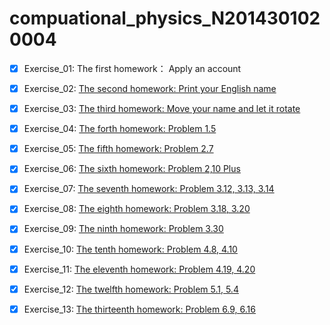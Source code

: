 # compuational_physics_N2014301020004

- [x] Exercise_01: The first homework： Apply an account 

- [x] Exercise_02: [The second homework: Print your English name](https://www.zybuluo.com/zy-0815/note/502553)

- [x] Exercise_03: [The third homework: Move your name and let it rotate](https://www.zybuluo.com/zy-0815/note/511906)

- [x] Exercise_04: [The forth homework: Problem 1.5](https://www.zybuluo.com/zy-0815/note/519269)

- [x] Exercise_05: [The fifth homework: Problem 2.7](https://www.zybuluo.com/zy-0815/note/532815)

- [x] Exercise_06: [The sixth homework: Problem 2,10 Plus](https://www.zybuluo.com/zy-0815/note/540141)

- [x] Exercise_07: [The seventh homework: Problem 3.12, 3.13, 3.14](https://www.zybuluo.com/zy-0815/note/555610)

- [x] Exercise_08: [The eighth homework: Problem 3.18, 3.20](https://www.zybuluo.com/zy-0815/note/565372)

- [x] Exercise_09: [The ninth homework: Problem 3.30](https://www.zybuluo.com/zy-0815/note/572713)

- [x] Exercise_10: [The tenth homework: Problem 4.8, 4.10](https://www.zybuluo.com/zy-0815/note/579180)

- [x] Exercise_11: [The eleventh homework: Problem 4.19, 4.20](https://www.zybuluo.com/zy-0815/note/588922)

- [x] Exercise_12: [The twelfth homework: Problem 5.1, 5.4](https://www.zybuluo.com/zy-0815/note/596878)

- [x] Exercise_13: [The thirteenth homework: Problem 6.9, 6.16](https://www.zybuluo.com/zy-0815/note/604096)
